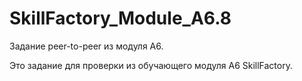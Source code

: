# SkillFactory_Module_A6.8
Задание peer-to-peer из модуля A6.

Это задание для проверки из обучающего модуля A6 SkillFactory.
